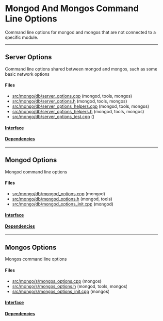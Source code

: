 # Mongod And Mongos Command Line Options
Command line options for mongod and mongos that are not connected to a specific module.


-------------

## Server Options
Command line options shared between mongod and mongos, such as some basic network options

#### Files
- [src/mongo/db/server\_options.cpp](https://github.com/mongodb/mongo/tree/r2.6.0/src/mongo/db/server_options.cpp)   (mongod, tools, mongos)
- [src/mongo/db/server\_options.h](https://github.com/mongodb/mongo/tree/r2.6.0/src/mongo/db/server_options.h)   (mongod, tools, mongos)
- [src/mongo/db/server\_options\_helpers.cpp](https://github.com/mongodb/mongo/tree/r2.6.0/src/mongo/db/server_options_helpers.cpp)   (mongod, tools, mongos)
- [src/mongo/db/server\_options\_helpers.h](https://github.com/mongodb/mongo/tree/r2.6.0/src/mongo/db/server_options_helpers.h)   (mongod, tools, mongos)
- [src/mongo/db/server\_options\_test.cpp](https://github.com/mongodb/mongo/tree/r2.6.0/src/mongo/db/server_options_test.cpp)   ()

#### [Interface](interface/0)

#### [Dependencies](dependencies/0)

-------------

## Mongod Options
Mongod command line options

#### Files
- [src/mongo/db/mongod\_options.cpp](https://github.com/mongodb/mongo/tree/r2.6.0/src/mongo/db/mongod_options.cpp)   (mongod)
- [src/mongo/db/mongod\_options.h](https://github.com/mongodb/mongo/tree/r2.6.0/src/mongo/db/mongod_options.h)   (mongod, tools)
- [src/mongo/db/mongod\_options\_init.cpp](https://github.com/mongodb/mongo/tree/r2.6.0/src/mongo/db/mongod_options_init.cpp)   (mongod)

#### [Interface](interface/1)

#### [Dependencies](dependencies/1)

-------------

## Mongos Options
Mongos command line options

#### Files
- [src/mongo/s/mongos\_options.cpp](https://github.com/mongodb/mongo/tree/r2.6.0/src/mongo/s/mongos_options.cpp)   (mongos)
- [src/mongo/s/mongos\_options.h](https://github.com/mongodb/mongo/tree/r2.6.0/src/mongo/s/mongos_options.h)   (mongod, tools, mongos)
- [src/mongo/s/mongos\_options\_init.cpp](https://github.com/mongodb/mongo/tree/r2.6.0/src/mongo/s/mongos_options_init.cpp)   (mongos)

#### [Interface](interface/2)

#### [Dependencies](dependencies/2)

